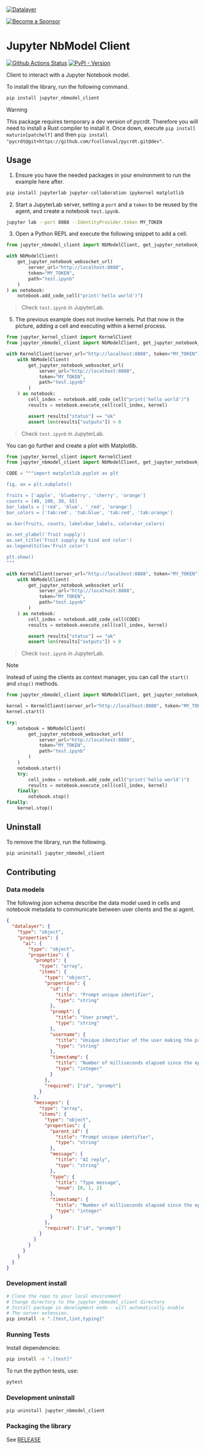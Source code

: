 <!--
  ~ Copyright (c) 2023-2024 Datalayer, Inc.
  ~
  ~ BSD 3-Clause License
-->

[![Datalayer](https://assets.datalayer.tech/datalayer-25.svg)](https://datalayer.io)

[![Become a Sponsor](https://img.shields.io/static/v1?label=Become%20a%20Sponsor&message=%E2%9D%A4&logo=GitHub&style=flat&color=1ABC9C)](https://github.com/sponsors/datalayer)

# Jupyter NbModel Client

[![Github Actions Status](https://github.com/datalayer/jupyter-nbmodel-client/workflows/Build/badge.svg)](https://github.com/datalayer/jupyter-nbmodel-client/actions/workflows/build.yml)
[![PyPI - Version](https://img.shields.io/pypi/v/jupyter-nbmodel-client)](https://pypi.org/project/jupyter-nbmodel-client)

Client to interact with a Jupyter Notebook model.

To install the library, run the following command.

```bash
pip install jupyter_nbmodel_client
```

> [!WARNING]
> This package requires temporary a dev version of pycrdt. Therefore you will need
> to install a Rust compiler to install it.
> Once down, execute `pip install maturin[patchelf]` and then `pip install "pycrdt@git+https://github.com/fcollonval/pycrdt.git@dev"`.

## Usage

1. Ensure you have the needed packages in your environment to run the example here after.

```sh
pip install jupyterlab jupyter-collaboration ipykernel matplotlib
```

2. Start a JupyterLab server, setting a `port` and a `token` to be reused by the agent, and create a notebook `test.ipynb`.

```sh
jupyter lab --port 8888 --IdentityProvider.token MY_TOKEN
```

3. Open a Python REPL and execute the following snippet to add a cell.

```py
from jupyter_nbmodel_client import NbModelClient, get_jupyter_notebook_websocket_url

with NbModelClient(
    get_jupyter_notebook_websocket_url(
        server_url="http://localhost:8888",
        token="MY_TOKEN",
        path="test.ipynb"
    )
) as notebook:
    notebook.add_code_cell("print('hello world')")
```

> Check `test.ipynb` in JupyterLab.

5. The previous example does not involve kernels. Put that now in the picture, adding a cell and executing within a kernel process.

```py
from jupyter_kernel_client import KernelClient
from jupyter_nbmodel_client import NbModelClient, get_jupyter_notebook_websocket_url

with KernelClient(server_url="http://localhost:8888", token="MY_TOKEN") as kernel:
    with NbModelClient(
        get_jupyter_notebook_websocket_url(
            server_url="http://localhost:8888",
            token="MY_TOKEN",
            path="test.ipynb"
        )
    ) as notebook:
        cell_index = notebook.add_code_cell("print('hello world')")
        results = notebook.execute_cell(cell_index, kernel)

        assert results["status"] == "ok"
        assert len(results["outputs"]) > 0
```

> Check `test.ipynb` in JupyterLab.

You can go further and create a plot with Matplotlib.

```py
from jupyter_kernel_client import KernelClient
from jupyter_nbmodel_client import NbModelClient, get_jupyter_notebook_websocket_url

CODE = """import matplotlib.pyplot as plt

fig, ax = plt.subplots()

fruits = ['apple', 'blueberry', 'cherry', 'orange']
counts = [40, 100, 30, 55]
bar_labels = ['red', 'blue', '_red', 'orange']
bar_colors = ['tab:red', 'tab:blue', 'tab:red', 'tab:orange']

ax.bar(fruits, counts, label=bar_labels, color=bar_colors)

ax.set_ylabel('fruit supply')
ax.set_title('Fruit supply by kind and color')
ax.legend(title='Fruit color')

plt.show()
"""

with KernelClient(server_url="http://localhost:8888", token="MY_TOKEN") as kernel:
    with NbModelClient(
        get_jupyter_notebook_websocket_url(
            server_url="http://localhost:8888",
            token="MY_TOKEN",
            path="test.ipynb"
        )
    ) as notebook:
        cell_index = notebook.add_code_cell(CODE)
        results = notebook.execute_cell(cell_index, kernel)

        assert results["status"] == "ok"
        assert len(results["outputs"]) > 0
```

> Check `test.ipynb` in JupyterLab.

> [!NOTE]
>
> Instead of using the clients as context manager, you can call the `start()` and `stop()` methods.

```py
from jupyter_nbmodel_client import NbModelClient, get_jupyter_notebook_websocket_url

kernel = KernelClient(server_url="http://localhost:8888", token="MY_TOKEN")
kernel.start()

try:
    notebook = NbModelClient(
        get_jupyter_notebook_websocket_url(
            server_url="http://localhost:8888",
            token="MY_TOKEN",
            path="test.ipynb"
        )
    )
    notebook.start()
    try:
        cell_index = notebook.add_code_cell("print('hello world')")
        results = notebook.execute_cell(cell_index, kernel)
    finally:
        notebook.stop()
finally:
    kernel.stop()
```

## Uninstall

To remove the library, run the following.

```bash
pip uninstall jupyter_nbmodel_client
```

## Contributing

### Data models

The following json schema describe the data model used in cells and notebook metadata
to communicate between user clients and the ai agent.

```json
{
  "datalayer": {
    "type": "object",
    "properties": {
      "ai": {
        "type": "object",
        "properties": {
          "prompts": {
            "type": "array",
            "items": {
              "type": "object",
              "properties": {
                "id": {
                  "title": "Prompt unique identifier",
                  "type": "string"
                },
                "prompt": {
                  "title": "User prompt",
                  "type": "string"
                },
                "username": {
                  "title": "Unique identifier of the user making the prompt.",
                  "type": "string"
                },
                "timestamp": {
                  "title": "Number of milliseconds elapsed since the epoch; i.e. January 1st, 1970 at midnight UTC.",
                  "type": "integer"
                }
              },
              "required": ["id", "prompt"]
            }
          },
          "messages": {
            "type": "array",
            "items": {
              "type": "object",
              "properties": {
                "parent_id": {
                  "title": "Prompt unique identifier",
                  "type": "string"
                },
                "message": {
                  "title": "AI reply",
                  "type": "string"
                },
                "type": {
                  "title": "Type message",
                  "enum": [0, 1, 2]
                },
                "timestamp": {
                  "title": "Number of milliseconds elapsed since the epoch; i.e. January 1st, 1970 at midnight UTC.",
                  "type": "integer"
                }
              },
              "required": ["id", "prompt"]
            }
          }
        }
      }
    }
  }
}
```

### Development install

```bash
# Clone the repo to your local environment
# Change directory to the jupyter_nbmodel_client directory
# Install package in development mode - will automatically enable
# The server extension.
pip install -e ".[test,lint,typing]"
```

### Running Tests

Install dependencies:

```bash
pip install -e ".[test]"
```

To run the python tests, use:

```bash
pytest
```

### Development uninstall

```bash
pip uninstall jupyter_nbmodel_client
```

### Packaging the library

See [RELEASE](RELEASE.md)
